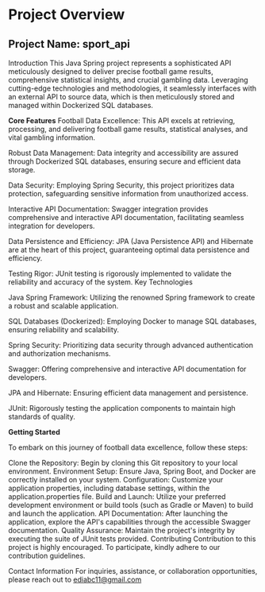#  **Project Overview**

## Project Name: sport_api
Introduction
This Java Spring project represents a sophisticated API meticulously designed to deliver precise football game results, comprehensive statistical insights, and crucial gambling data. Leveraging cutting-edge technologies and methodologies, it seamlessly interfaces with an external API to source data, which is then meticulously stored and managed within Dockerized SQL databases.

**Core Features**
Football Data Excellence: This API excels at retrieving, processing, and delivering football game results,
statistical analyses, and vital gambling information.

Robust Data Management: Data integrity and accessibility are assured through Dockerized SQL databases,
ensuring secure and efficient data storage.

Data Security: Employing Spring Security, this project prioritizes data protection,
safeguarding sensitive information from unauthorized access.

Interactive API Documentation: Swagger integration provides comprehensive and interactive API documentation,
facilitating seamless integration for developers.

Data Persistence and Efficiency: JPA (Java Persistence API) and Hibernate are at the heart of this project,
guaranteeing optimal data persistence and efficiency.

Testing Rigor: JUnit testing is rigorously implemented to validate the reliability and accuracy of the system.
Key Technologies

Java Spring Framework: Utilizing the renowned Spring framework to create a robust and scalable application.


SQL Databases (Dockerized): Employing Docker to manage SQL databases, ensuring reliability and scalability.

Spring Security: Prioritizing data security through advanced authentication and authorization mechanisms.

Swagger: Offering comprehensive and interactive API documentation for developers.

JPA and Hibernate: Ensuring efficient data management and persistence.

JUnit: Rigorously testing the application components to maintain high standards of quality.

**Getting Started**

To embark on this journey of football data excellence, follow these steps:

Clone the Repository: Begin by cloning this Git repository to your local environment.
Environment Setup: Ensure Java, Spring Boot, and Docker are correctly installed on your system.
Configuration: Customize your application properties, including database settings, within the application.properties file.
Build and Launch: Utilize your preferred development environment or build tools (such as Gradle or Maven) to build and launch the application.
API Documentation: After launching the application, explore the API's capabilities through the accessible Swagger documentation.
Quality Assurance: Maintain the project's integrity by executing the suite of JUnit tests provided.
Contributing
Contribution to this project is highly encouraged. To participate, kindly adhere to our contribution guidelines.


Contact Information
For inquiries, assistance, or collaboration opportunities, please reach out to ediabc11@gmail.com

